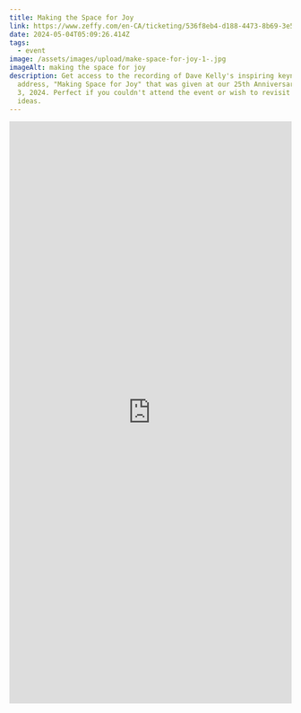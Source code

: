 ```yaml
---
title: Making the Space for Joy
link: https://www.zeffy.com/en-CA/ticketing/536f8eb4-d188-4473-8b69-3e5675ce44af
date: 2024-05-04T05:09:26.414Z
tags:
  - event
image: /assets/images/upload/make-space-for-joy-1-.jpg
imageAlt: making the space for joy
description: Get access to the recording of Dave Kelly's inspiring keynote
  address, "Making Space for Joy" that was given at our 25th Anniversary on May
  3, 2024. Perfect if you couldn't attend the event or wish to revisit his
  ideas.
---
```

<div style="position:relative;overflow:hidden;width:100%;height:540px;padding-top:500px"><iframe title='Donation form powered by Zeffy' style='position: absolute; border: 0; top:0;left:0;bottom:0;right:0;width:100%;height:100%' src='https://www.zeffy.com/en-CA/embed/ticketing/536f8eb4-d188-4473-8b69-3e5675ce44af' allowpaymentrequest allowTransparency="true"></iframe></div>